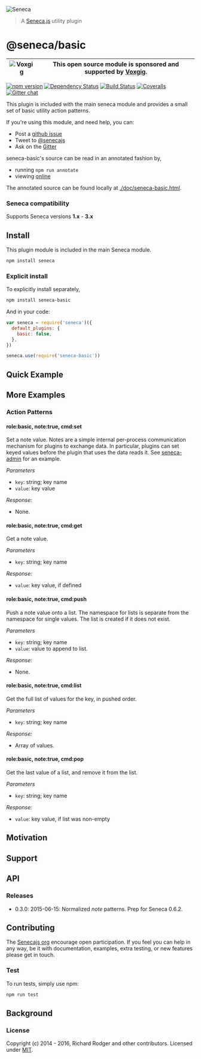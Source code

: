 ![Seneca](http://senecajs.org/files/assets/seneca-logo.png)

> A [Seneca.js][] utility plugin

# @seneca/basic

| ![Voxgig](https://www.voxgig.com/res/img/vgt01r.png) | This open source module is sponsored and supported by [Voxgig](https://www.voxgig.com). |
| ---------------------------------------------------- | --------------------------------------------------------------------------------------- |

[![npm version][npm-badge]][npm-url]
[![Dependency Status][david-badge]][david-url]
[![Build Status][travis-badge]][travis-url]
[![Coveralls][badgecoveralls]][coveralls]
[![Gitter chat][gitter-badge]][gitter-url]

This plugin is included with the main seneca module and provides a
small set of basic utility action patterns.

If you're using this module, and need help, you can:

- Post a [github issue](https://github.com/senecajs/seneca-basic/issues)
- Tweet to [@senecajs](http://twitter.com/senecajs)
- Ask on the [Gitter][gitter-url]

seneca-basic's source can be read in an annotated fashion by,

- running `npm run annotate`
- viewing [online](http://senecajs.github.io/seneca-basic/doc/basic.html)

The annotated source can be found locally at [./doc/seneca-basic.html](./doc/basic.html).

### Seneca compatibility

Supports Seneca versions **1.x** - **3.x**

## Install

This plugin module is included in the main Seneca module.

```sh
npm install seneca
```

### Explicit install

To explicitly install separately,

```sh
npm install seneca-basic
```

And in your code:

```js
var seneca = require('seneca')({
  default_plugins: {
    basic: false,
  },
})

seneca.use(require('seneca-basic'))
```

## Quick Example

## More Examples

### Action Patterns

#### role:basic, note:true, cmd:set

Set a note value. Notes are a simple internal per-process
communication mechanism for plugins to exchange data. In particular,
plugins can set keyed values before the plugin that uses the data
reads it. See [seneca-admin][seneca-admin] for an example.

_Parameters_

- `key`: string; key name
- `value`: key value

_Response:_

- None.

#### role:basic, note:true, cmd:get

Get a note value.

_Parameters_

- `key`: string; key name

_Response:_

- `value`: key value, if defined

#### role:basic, note:true, cmd:push

Push a note value onto a list. The namespace for lists is separate
from the namespace for single values. The list is created if it does not exist.

_Parameters_

- `key`: string; key name
- `value`: value to append to list.

_Response:_

- None.

#### role:basic, note:true, cmd:list

Get the full list of values for the key, in pushed order.

_Parameters_

- `key`: string; key name

_Response:_

- Array of values.

#### role:basic, note:true, cmd:pop

Get the last value of a list, and remove it from the list.

_Parameters_

- `key`: string; key name

_Response:_

- `value`: key value, if list was non-empty

## Motivation

## Support

## API

### Releases

- 0.3.0: 2015-06-15: Normalized _note_ patterns. Prep for Seneca 0.6.2.

## Contributing

The [Senecajs org][] encourage open participation. If you feel you can help in any way, be it with
documentation, examples, extra testing, or new features please get in touch.

### Test

To run tests, simply use npm:

```sh
npm run test
```

## Background

### License

Copyright (c) 2014 - 2016, Richard Rodger and other contributors.
Licensed under [MIT][].

[travis-badge]: https://travis-ci.org/senecajs/seneca-basic.svg?branch=master
[travis-url]: https://travis-ci.org/senecajs/seneca-basic
[gitter-badge]: https://badges.gitter.im/Join%20Chat.svg
[gitter-url]: https://gitter.im/senecajs/seneca
[npm-badge]: https://img.shields.io/npm/v/seneca-basic.svg
[npm-url]: https://npmjs.com/package/seneca-basic
[david-badge]: https://david-dm.org/senecajs/seneca-basic.svg
[david-url]: https://david-dm.org/senecajs/seneca-basic
[coveralls]: https://coveralls.io/github/senecajs/seneca-basic?branch=master
[badgecoveralls]: https://coveralls.io/repos/github/senecajs/seneca-basic/badge.svg?branch=master
[mit]: ./LICENSE
[senecajs org]: https://github.com/senecajs/
[seneca.js]: https://www.npmjs.com/package/seneca
[senecajs.org]: http://senecajs.org/
[github issue]: https://github.com/senecajs/seneca-basic/issues
[@senecajs]: http://twitter.com/senecajs
[seneca-admin]: https://github.com/senecajs/seneca-admin
